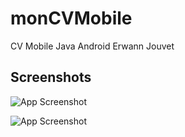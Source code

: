 # monCVMobile

CV Mobile Java Android Erwann Jouvet
## Screenshots

![App Screenshot](https://github.com/Vinistys/monCVMobile/blob/main/Capture%20d'%C3%A9cran%202023-04-11%20000117.png?raw=true)

![App Screenshot](https://github.com/Vinistys/monCVMobile/blob/main/Capture%20d'%C3%A9cran%202023-04-11%20000157.png?raw=true)
